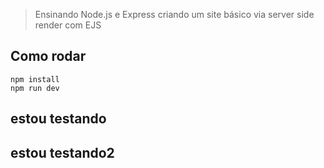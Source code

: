 > Ensinando Node.js e Express criando um site básico via server side render com EJS

## Como rodar

```
npm install
npm run dev
```
## estou testando
## estou testando2
